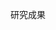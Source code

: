 研究成果

<script setup>
import particles from '@theme/components/Particles.vue'
</script>
<particles/>
